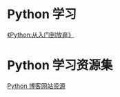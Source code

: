# Python 学习
[《Python:从入门到放弃》](https://github.com/TwoWater/Python)



# Python 学习资源集

[Python 博客网站资源](https://github.com/TwoWater/Python/blob/master/Res/Python%E5%8D%9A%E5%AE%A2%E7%BD%91%E7%AB%99%E8%B5%84%E6%BA%90.md)
